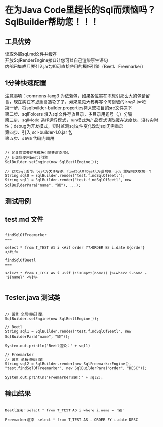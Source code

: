 在为Java Code里超长的Sql而烦恼吗？SqlBuilder帮助您！！！
====

## 工具优势

读取外部sql.md文件并缓存  
开放SqlRenderEngine接口让您可以自己渲染原生语句  
内部已集成只要引入jar包即可直接使用的模板引擎（Beetl、Freemarker）  

## 1分钟快速配置

注意事项：commons-lang3 为依赖包，如果各位实在不想引那么大的包请留言，现在实在不想重复造轮子了，如果意见大我再写个阉割版的lang3.jar吧  
第一步、将sqlbuilder-builder.properties拷入您项目的src文件夹下  
第二步、sqlFolders 填入sql文件存放目录，多目录用逗号（,）分隔  
第三步、sqlMode 选择运行模式，run模式为产品模式读取缓存速度快，没有实时性；debug为开发模式，实时监测sql文件变化改动sql无需重启  
第四步、引入 sql-builder-1.0.jar 包  
第五步、Java 代码内调用    

```

// 如果您需要使用模板引擎来渲染那么  
// 比如我使用beetl引擎  
SqlBuilder.setEngine(new SqlBeetlEngine());  
  
// 获取sql语句，test为文件名称，findSqlOfBeetl为语句唯一id，重名则获取第一个  
String sql0 = SqlBuilder.render("test.findSqlOfBeetl");  
String sql1 = SqlBuilder.render("test.findSqlOfBeetl", new SqlBuilderPara("name", "颖"), ...);  

```

## 测试用例
## test.md 文件

```

findSqlOfFreemarker
===

select * from T_TEST AS i <#if order ??>ORDER BY i.date ${order} </#if>

findSqlOfBeetl
===

select * from T_TEST AS i <%if (!isEmpty(name)) {%>where i.name = '${name}' <%}%>


```

## Tester.java 测试类

```

// 设置 全局模板引擎
SqlBuilder.setEngine(new SqlBeetlEngine());

// Beetl
String sql1 = SqlBuilder.render("test.findSqlOfBeetl", new SqlBuilderPara("name", "颖"));

System.out.println("Beetl渲染：" + sql1);

// Freemarker
// 设置 单独模板引擎
String sql2 = SqlBuilder.render(new SqlFreemarkerEngine(), "test.findSqlOfFreemarker", new SqlBuilderPara("order", "DESC"));

System.out.println("Freemarker渲染：" + sql2);

```

## 输出结果

```

Beetl渲染：select * from T_TEST AS i where i.name = '颖' 

Freemarker渲染：select * from T_TEST AS i ORDER BY i.date DESC 

```
